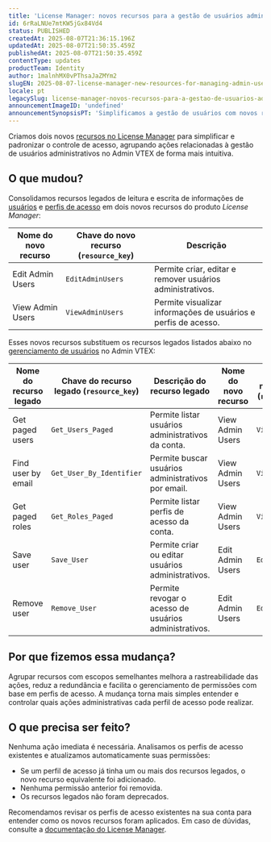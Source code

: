 ```yaml
---
title: 'License Manager: novos recursos para a gestão de usuários administrativos'
id: 6rRaLNUe7mtKW5jGx84Vd4
status: PUBLISHED
createdAt: 2025-08-07T21:36:15.196Z
updatedAt: 2025-08-07T21:50:35.459Z
publishedAt: 2025-08-07T21:50:35.459Z
contentType: updates
productTeam: Identity
author: 1malnhMX0vPThsaJaZMYm2
slugEN: 2025-08-07-license-manager-new-resources-for-managing-admin-users
locale: pt
legacySlug: license-manager-novos-recursos-para-a-gestao-de-usuarios-administrativos
announcementImageID: 'undefined'
announcementSynopsisPT: 'Simplificamos a gestão de usuários com novos recursos no License Manager.'
---
```


Criamos dois novos [recursos no License Manager](/pt/tutorial/recursos-do-license-manager--3q6ztrC8YynQf6rdc6euk3) para simplificar e padronizar o controle de acesso, agrupando ações relacionadas à gestão de usuários administrativos no Admin VTEX de forma mais intuitiva.

## O que mudou?

Consolidamos recursos legados de leitura e escrita de informações de [usuários](/pt/tutorial/gerenciando-usuarios--tutorials_512) e [perfis de acesso](/pt/tutorial/perfis-de-acesso--7HKK5Uau2H6wxE1rH5oRbc) em dois novos recursos do produto *License Manager*:

| Nome do novo recurso | Chave do novo recurso (`resource_key`) | Descrição |
| ----- | ----- | ----- |
| Edit Admin Users | `EditAdminUsers` | Permite criar, editar e remover usuários administrativos. |
| View Admin Users | `ViewAdminUsers` | Permite visualizar informações de usuários e perfis de acesso. |

Esses novos recursos substituem os recursos legados listados abaixo no [gerenciamento de usuários](/pt/tutorial/gerenciando-usuarios--tutorials_512) no Admin VTEX:

| Nome do recurso legado | Chave do recurso legado (`resource_key`) | Descrição do recurso legado | Nome do novo recurso | Chave do novo recurso (`resource_key`) |
| ----- | ----- | ----- | ----- | ----- |
| Get paged users | `Get_Users_Paged` | Permite listar usuários administrativos da conta. | View Admin Users | `ViewAdminUsers` |
| Find user by email | `Get_User_By_Identifier` | Permite buscar usuários administrativos por email. | View Admin Users | `ViewAdminUsers` |
| Get paged roles | `Get_Roles_Paged` | Permite listar perfis de acesso da conta. | View Admin Users | `ViewAdminUsers` |
| Save user | `Save_User` | Permite criar ou editar usuários administrativos. | Edit Admin Users | `EditAdminUsers` |
| Remove user | `Remove_User` | Permite revogar o acesso de usuários administrativos. | Edit Admin Users | `EditAdminUsers` |

## Por que fizemos essa mudança?

Agrupar recursos com escopos semelhantes melhora a rastreabilidade das ações, reduz a redundância e facilita o gerenciamento de permissões com base em perfis de acesso. A mudança torna mais simples entender e controlar quais ações administrativas cada perfil de acesso pode realizar.

## O que precisa ser feito?

Nenhuma ação imediata é necessária. Analisamos os perfis de acesso existentes e atualizamos automaticamente suas permissões:

* Se um perfil de acesso já tinha um ou mais dos recursos legados, o novo recurso equivalente foi adicionado.  
* Nenhuma permissão anterior foi removida.  
* Os recursos legados não foram deprecados.

Recomendamos revisar os perfis de acesso existentes na sua conta para entender como os novos recursos foram aplicados. Em caso de dúvidas, consulte a [documentação do License Manager](/pt/tutorial/recursos-do-license-manager--3q6ztrC8YynQf6rdc6euk3).
